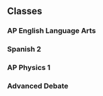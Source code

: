 ## Classes 

### AP English Language Arts 

### Spanish 2 

### AP Physics 1 

### Advanced Debate 
